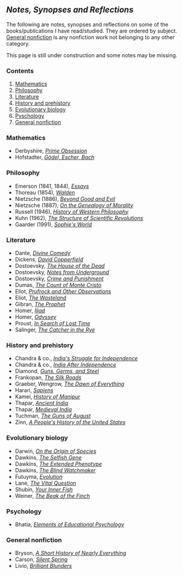 ## _Notes, Synopses and Reflections_

The following are notes, synopses and reflections on some of the books/publications I have read/studied. They are ordered by subject. [General nonfiction](#general-nonfiction) is any nonfiction work not belonging to any other category.

This page is still under construction and some notes may be missing.

### Contents

1. [Mathematics](#mathematics)
2. [Philosophy](#philosophy)
3. [Literature](#literature)
4. [History and prehistory](#history-and-prehistory)
5. [Evolutionary biology](#evolutionary-biology)
6. [Pyschology](#psychology)
7. [General nonfiction](#general-nonfiction)

### Mathematics

- Derbyshire, [_Prime Obsession_](general-nonfiction/derbyshire-prime-obsession.pdf)
- Hofstadter, [_Gödel, Escher, Bach_](general-nonfiction/hofstadter-geb.md)

### Philosophy

- Emerson (1841, 1844), [_Essays_](philosophy/emerson-essays.md)
- Thoreau (1854), [_Walden_](philosophy/thoreau-walden.md)
- Nietzsche (1886), [_Beyond Good and Evil_](philosophy/nietzsche-bge.md)
- Nietzsche (1887), [_On the Genealogy of Morality_](philosophy/nietzsche-genealogy.md)
- Russell (1946), [_History of Western Philosophy_](philosophy/russell-western-philosophy.md)
- Kuhn (1962), [_The Structure of Scientific Revolutions_](philosophy/kuhn-structure.md)
- Gaarder (1991), [_Sophie's World_](philosophy/gaarder-sophies-world.md)

### Literature

- Dante, [_Divine Comedy_](classics/dante-alighieri-commedia.md)
- Dickens, [_David Copperfield_](classics/dickens-david-copperfield.md)
- Dostoevsky, [_The House of the Dead_](classics/dostoevsky-dead-house.md)
- Dostoevsky, [_Notes from Underground_](classics/dostoevsky-underground.md)
- Dostoevsky, [_Crime and Punishment_](classics/dostoevsky-c&p.md)
- Dumas, [_The Count of Monte Cristo_](classics/dumas-monte-cristo.pdf)
- Eliot, [_Prufrock and Other Observations_](classics/eliot-prufrock.md)
- Eliot, [_The Wasteland_](classics/eliot-wasteland.md)
- Gibran, [_The Prophet_](classics/kahlil-gibran-prophet.md)
- Homer, [_Iliad_](classics/homer-iliad.md)
- Homer, [_Odyssey_](classics/homer-odyssey.md)
- Proust, [_In Search of Lost Time_](classics/proust.md)
- Salinger, [_The Catcher in the Rye_](classics/salinger-catcher.md)

### History and prehistory

- Chandra & co., [_India's Struggle for Independence_](history/chandra-struggle.md)
- Chandra & co., [_India After Independence_](history/chandra-after-independence.md)
- Diamond, [_Guns, Germs, and Steel_](general-nonfiction/jared-diamond-ggs.pdf)
- Frankopan, [_The Silk Roads_](history/frankopan-silk-roads.md)
- Graeber, Wengrow, [_The Dawn of Everything_](general-nonfiction/graeber-wengrow-the-dawn.md)
- Harari, [_Sapiens_](general-nonfiction/harari-sapiens.md)
- Kamei, [_History of Manipur_](history/gangmumei-kamei-hom.md)
- Thapar, [_Ancient India_](history/thapar-ancient-india.md)
- Thapar, [_Medieval India_](history/thapar-midieval-india.md)
- Tuchman, [_The Guns of August_](history/tuchman-guns.md)
- Zinn, [_A People's History of the United States_](history/zinn-peoples-history.md)

### Evolutionary biology

- Darwin, [_On the Origin of Species_](general-nonfiction/darwin-origin.md)
- Dawkins, [_The Selfish Gene_](general-nonfiction/dawkins-selfish-gene.md)
- Dawkins, [_The Extended Phenotype_](general-nonfiction/dawkins-extended-phenotype.md)
- Dawkins, [_The Blind Watchmaker_](general-nonfiction/dawkins-blind-watchmaker.md)
- Futuyma, [_Evolution_](general-nonfiction/futuyma-evolution.md)
- Lane, [_The Vital Question_](general-nonfiction/lane-vital-question.md)
- Shubin, [_Your Inner Fish_](general-nonfiction/shubin-inner-fish.md)
- Weiner, [_The Beak of the Finch_](general-nonfiction/weiner-beak.md)

### Psychology

- Bhatia, [_Elements of Educational Psychology_](general-nonfiction/bhatia-educational-psychology.md)

### General nonfiction

- Bryson, [_A Short History of Nearly Everything_](general-nonfiction/bill-bryson-ashone.md)
- Carson, [_Silent Spring_](general-nonfiction/carson-silent-spring.md)
- Livio, [_Brilliant Blunders_](general-nonfiction/livio-blunders.md)
